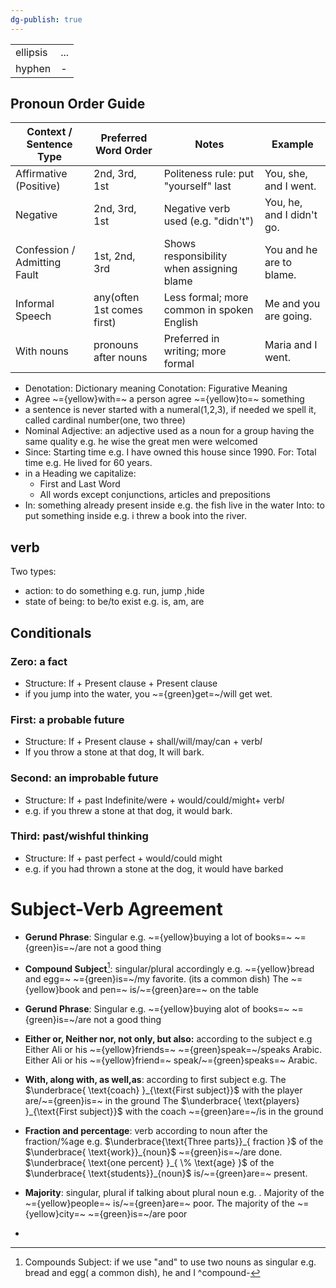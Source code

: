 ```yaml
---
dg-publish: true
---
```


|          |     |
| -------- | --- |
| ellipsis | ... |
| hyphen   | -   |
## Pronoun Order Guide

| Context / Sentence Type      | Preferred Word Order       | Notes                                      | Example                   |
| ---------------------------- | -------------------------- | ------------------------------------------ | ------------------------- |
| Affirmative (Positive)       | 2nd, 3rd, 1st              | Politeness rule: put "yourself" last       | You, she, and I went.     |
| Negative                     | 2nd, 3rd, 1st              | Negative verb used (e.g. "didn't")         | You, he, and I didn't go. |
| Confession / Admitting Fault | 1st, 2nd, 3rd              | Shows responsibility when assigning blame  | You and he are to blame.  |
| Informal Speech              | any(often 1st comes first) | Less formal; more common in spoken English | Me and you are going.     |
| With nouns                   | pronouns after nouns       | Preferred in writing; more formal          | Maria and I went.         |

- Denotation: Dictionary meaning
  Conotation: Figurative Meaning
- Agree ~={yellow}with=~ a person
  agree ~={yellow}to=~ something
- a sentence is never started with a numeral(1,2,3), if needed we spell it, called cardinal number(one, two three)
- Nominal Adjective: an adjective used as a noun for a group having the same quality e.g.  he wise the great men were welcomed
- Since: Starting time e.g.  I have owned this house since 1990.
  For: Total time e.g.  He lived for 60 years.
- in a Heading we capitalize:
	- First and Last Word
	-  All words except conjunctions, articles and prepositions
- In: something already present inside e.g.  the fish live in the water
  Into: to put something inside e.g.  i threw a book into the river.
## verb
Two types:
- action: to do something e.g.  run, jump ,hide
- state of being: to be/to exist e.g.  is, am, are


## Conditionals
### Zero: a fact
- Structure: If + Present clause + Present clause
- if you jump into the water, you ~={green}get=~/will get wet.
### First: a probable future
- Structure: If + Present clause + shall/will/may/can + verb$I$
- If you throw a stone at that dog, It will bark.
### Second: an improbable future
- Structure: If + past Indefinite/were + would/could/might+ verb$I$
- e.g.  if you threw a stone at that dog, it would bark.
### Third: past/wishful thinking
- Structure: If + past perfect + would/could might
- e.g.  if you had thrown a stone at the dog, it would have barked

# Subject-Verb Agreement

- **Gerund Phrase**: Singular
	e.g.  ~={yellow}buying a lot of books=~ ~={green}is=~/are not a good thing

- **Compound Subject**[^1]: singular/plural accordingly
	e.g.  ~={yellow}bread and egg=~ ~={green}is=~/my favorite. (its a common dish)
		The ~={yellow}book and pen=~ is/~={green}are=~ on the table

- **Gerund Phrase**: Singular
	e.g.  ~={yellow}buying alot of books=~ ~={green}is=~/are not a good thing

- **Either or, Neither nor, not only, but also:** according to the subject
	e.g Either Ali or his ~={yellow}friends=~ ~={green}speak=~/speaks Arabic.
		Either Ali or his ~={yellow}friend=~ speak/~={green}speaks=~ Arabic.

- **With, along with, as well,as**: according to first subject
	e.g.  The $\underbrace{ \text{coach} }_{\text{First subject}}$ with the player are/~={green}is=~ in the ground
		The $\underbrace{ \text{players} }_{\text{First subject}}$ with the coach ~={green}are=~/is in the ground

- **Fraction and percentage**: verb according to noun after the fraction/%age
	e.g.  $\underbrace{\text{Three parts}}_{ fraction }$ of the $\underbrace{ \text{work}}_{noun}$ ~={green}is=~/are done.
		$\underbrace{ \text{one percent} }_{ \% \text{age} }$ of the $\underbrace{ \text{students}}_{noun}$ is/~={green}are=~ present.

- **Majority**: singular, plural if talking about plural noun
	e.g. . Majority of the ~={yellow}people=~ is/~={green}are=~ poor.
		The majority of the ~={yellow}city=~ ~={green}is=~/are poor

- 

[^1]: Compounds Subject: if we use "and" to use two nouns as singular e.g.  bread and egg( a common dish), he and I ^compound-

[^2]: 

[^3]: 
